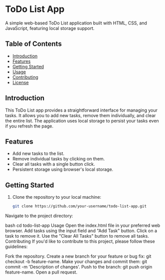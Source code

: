 # ToDo List App

A simple web-based ToDo List application built with HTML, CSS, and JavaScript, featuring local storage support.

## Table of Contents

- [Introduction](#introduction)
- [Features](#features)
- [Getting Started](#getting-started)
- [Usage](#usage)
- [Contributing](#contributing)
- [License](#license)

## Introduction

This ToDo List app provides a straightforward interface for managing your tasks. It allows you to add new tasks, remove them individually, and clear the entire list. The application uses local storage to persist your tasks even if you refresh the page.

## Features

- Add new tasks to the list.
- Remove individual tasks by clicking on them.
- Clear all tasks with a single button click.
- Persistent storage using browser's local storage.

## Getting Started

1. Clone the repository to your local machine:

   ```bash
   git clone https://github.com/your-username/todo-list-app.git
Navigate to the project directory:

bash
cd todo-list-app
Usage
Open the index.html file in your preferred web browser.
Add tasks using the input field and "Add Task" button.
Click on a task to remove it.
Use the "Clear All Tasks" button to remove all tasks.
Contributing
If you'd like to contribute to this project, please follow these guidelines:

Fork the repository.
Create a new branch for your feature or bug fix: git checkout -b feature-name.
Make your changes and commit them: git commit -m 'Description of changes'.
Push to the branch: git push origin feature-name.
Open a pull request.
